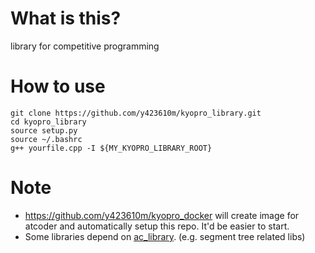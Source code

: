# What is this?
library for competitive programming

# How to use
```
git clone https://github.com/y423610m/kyopro_library.git
cd kyopro_library
source setup.py
source ~/.bashrc
g++ yourfile.cpp -I ${MY_KYOPRO_LIBRARY_ROOT}
```

# Note
- https://github.com/y423610m/kyopro_docker will create image for atcoder and automatically setup this repo. It'd be easier to start.
- Some libraries depend on [ac_library](https://github.com/atcoder/ac-library). (e.g. segment tree related libs)
